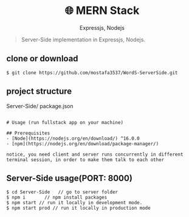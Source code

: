 <h1 align="center">
🌐 MERN Stack
</h1>
<p align="center">
Expressjs, Nodejs
</p>

> Server-Side implementation in Expressjs, Nodejs.

## clone or download
```terminal
$ git clone https://github.com/mostafa3537/WordS-ServerSide.git
```

## project structure

Server-Side/
   package.json

```

# Usage (run fullstack app on your machine)

## Prerequisites
- [Node](https://nodejs.org/en/download/) ^16.0.0
- [npm](https://nodejs.org/en/download/package-manager/)

notice, you need client and server runs concurrently in different terminal session, in order to make them talk to each other
```

## Server-Side usage(PORT: 8000)

```terminal
$ cd Server-Side   // go to server folder
$ npm i       // npm install packages
$ npm start // run it locally in development mode.
$ npm start prod // run it locally in production mode
```


